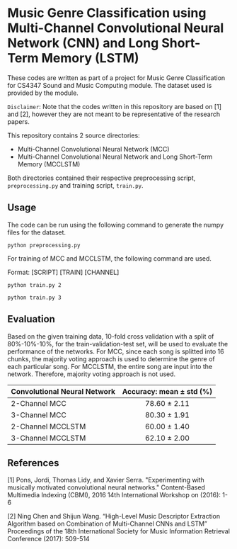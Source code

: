 # Music Genre Classification using Multi-Channel Convolutional Neural Network (CNN) and Long Short-Term Memory (LSTM)
These codes are written as part of a project for Music Genre Classification for CS4347 Sound and Music Computing module. The dataset used is provided by the module. 

`Disclaimer`: Note that the codes written in this repository are based on [1] and [2], however they are not meant to be representative of the research papers.

This repository contains 2 source directories:
* Multi-Channel Convolutional Neural Network (MCC)
* Multi-Channel Convolutional Neural Network and Long Short-Term Memory (MCCLSTM)

Both directories contained their respective preprocessing script, `preprocessing.py` and training script, `train.py`.

## Usage
The code can be run using the following command to generate the numpy files for the dataset.

`python preprocessing.py`

For training of MCC and MCCLSTM, the following command are used. 

Format: [SCRIPT] [TRAIN] [CHANNEL]

`python train.py 2`

`python train.py 3`

## Evaluation
Based on the given training data, 10-fold cross validation with a split of 80%-10%-10%, for the train-validation-test set, will be used to evaluate the performance of the networks. For MCC, since each song is splitted into 16 chunks, the majority voting approach is used to determine the genre of each particular song. For MCCLSTM, the entire song are input into the network. Therefore, majority voting approach is not used.

| Convolutional Neural Network  | Accuracy: mean ± std (%)  |
|-------------------------------|:-------------------------:|
| 2-Channel MCC                 |       78.60 ± 2.11        |
| 3-Channel MCC                 |       80.30 ± 1.91        |
| 2-Channel MCCLSTM             |       60.00 ± 1.40        |
| 3-Channel MCCLSTM             |       62.10 ± 2.00        |

## References
[1] Pons, Jordi, Thomas Lidy, and Xavier Serra. "Experimenting with musically motivated     convolutional neural networks." Content-Based Multimedia Indexing (CBMI), 2016 14th International Workshop on (2016): 1-6

[2] Ning Chen and Shijun Wang. “High-Level Music Descriptor Extraction Algorithm based on Combination of Multi-Channel CNNs and LSTM” Proceedings of the 18th International Society for Music Information Retrieval Conference (2017): 509-514
